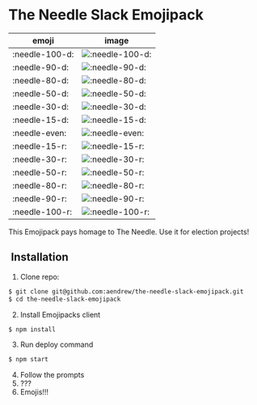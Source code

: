 # The Needle Slack Emojipack

| emoji          | image                                                                                                         |
| -------------- | ------------------------------------------------------------------------------------------------------------- |
| :needle-100-d: | ![:needle-100-d:](https://github.com/aendrew/the-needle-slack-emojipack/blob/master/img/needle-100-d_32w.png) |
| :needle-90-d:  | ![:needle-90-d:](https://github.com/aendrew/the-needle-slack-emojipack/blob/master/img/needle-90-d_32w.png)   |
| :needle-80-d:  | ![:needle-80-d:](https://github.com/aendrew/the-needle-slack-emojipack/blob/master/img/needle-80-d_32w.png)   |
| :needle-50-d:  | ![:needle-50-d:](https://github.com/aendrew/the-needle-slack-emojipack/blob/master/img/needle-50-d_32w.png)   |
| :needle-30-d:  | ![:needle-30-d:](https://github.com/aendrew/the-needle-slack-emojipack/blob/master/img/needle-30-d_32w.png)   |
| :needle-15-d:  | ![:needle-15-d:](https://github.com/aendrew/the-needle-slack-emojipack/blob/master/img/needle-15-d_32w.png)   |
| :needle-even:  | ![:needle-even:](https://github.com/aendrew/the-needle-slack-emojipack/blob/master/img/needle-even_32w.png)   |
| :needle-15-r:  | ![:needle-15-r:](https://github.com/aendrew/the-needle-slack-emojipack/blob/master/img/needle-15-r_32w.png)   |
| :needle-30-r:  | ![:needle-30-r:](https://github.com/aendrew/the-needle-slack-emojipack/blob/master/img/needle-30-r_32w.png)   |
| :needle-50-r:  | ![:needle-50-r:](https://github.com/aendrew/the-needle-slack-emojipack/blob/master/img/needle-50-r_32w.png)   |
| :needle-80-r:  | ![:needle-80-r:](https://github.com/aendrew/the-needle-slack-emojipack/blob/master/img/needle-80-r_32w.png)   |
| :needle-90-r:  | ![:needle-90-r:](https://github.com/aendrew/the-needle-slack-emojipack/blob/master/img/needle-90-r_32w.png)   |
| :needle-100-r: | ![:needle-100-r:](https://github.com/aendrew/the-needle-slack-emojipack/blob/master/img/needle-100-r_32w.png) |

This Emojipack pays homage to The Needle. Use it for election projects!

##  Installation

1. Clone repo:

```bash
$ git clone git@github.com:aendrew/the-needle-slack-emojipack.git
$ cd the-needle-slack-emojipack
```

2. Install Emojipacks client

```bash
$ npm install
```

3. Run deploy command

```bash
$ npm start
```

4. Follow the prompts
5. ???
6. Emojis!!!
